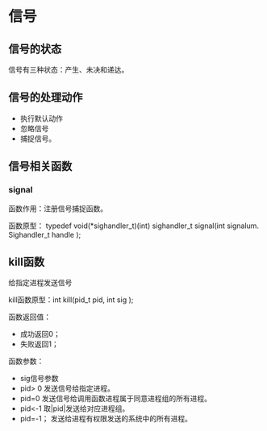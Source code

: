 # 信号

## 信号的状态

信号有三种状态：产生、未决和递达。

## 信号的处理动作

- 执行默认动作
- 忽略信号
- 捕捉信号。

## 信号相关函数

### signal

函数作用：注册信号捕捉函数。

函数原型：
typedef void(*sighandler_t)(int)
sighandler_t signal(int signalum. Sighandler_t handle );

## kill函数

给指定进程发送信号

kill函数原型：int kill(pid_t pid, int sig );

函数返回值：

- 成功返回0；
- 失败返回1；

函数参数：

- sig信号参数
- pid> 0 发送信号给指定进程。
- pid=0 发送信号给调用函数进程属于同意进程组的所有进程。
- pid<-1 取|pid|发送给对应进程组。
- pid=-1； 发送给进程有权限发送的系统中的所有进程。





























































































